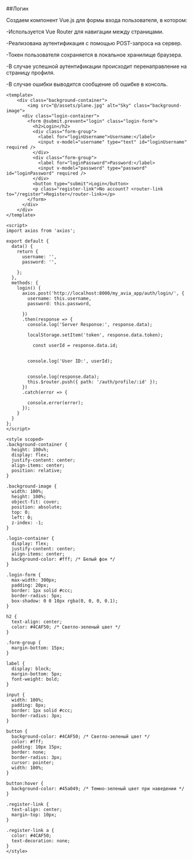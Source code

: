 ##Логин

Создаем компонент Vue.js для формы входа пользователя, в котором:

-Используется Vue Router для навигации между страницами.

-Реализована аутентификация с помощью POST-запроса на сервер.

-Токен пользователя сохраняется в локальное хранилище браузера.

-В случае успешной аутентификации происходит перенаправление на страницу профиля.

-В случае ошибки выводится сообщение об ошибке в консоль.


    <template>
        <div class="background-container">
            <img src="@/assets/plane.jpg" alt="Sky" class="background-image">
          <div class="login-container">
            <form @submit.prevent="login" class="login-form">
              <h2>Login</h2>
              <div class="form-group">
                <label for="loginUsername">Username:</label>
                <input v-model="username" type="text" id="loginUsername" required />
              </div>
              <div class="form-group">
                <label for="loginPassword">Password:</label>
                <input v-model="password" type="password" id="loginPassword" required />
              </div>
              <button type="submit">Login</button>
              <p class="register-link">No account? <router-link to="/register">Register</router-link></p>
            </form>
          </div>
        </div>
    </template>
    
    <script>
    import axios from 'axios';
    
    export default {
      data() {
        return {
          username: '',
          password: '',
    
        };
      },
      methods: {
        login() {
          axios.post('http://localhost:8000/my_avia_app/auth/login/', {
            username: this.username,
            password: this.password,
    
          })
          .then(response => {
            console.log('Server Response:', response.data);
    
            localStorage.setItem('token', response.data.token);
    
              const userId = response.data.id;
    
          
            console.log('User ID:', userId);
    
           
            console.log(response.data);
            this.$router.push({ path: '/auth/profile/:id' });
          })
          .catch(error => {
          
            console.error(error);
          });
        }
      }
    };
    </script>
    
    <style scoped>
    .background-container {
      height: 100vh;
      display: flex;
      justify-content: center;
      align-items: center;
      position: relative;
    }
    
    .background-image {
      width: 100%;
      height: 100%;
      object-fit: cover;
      position: absolute;
      top: 0;
      left: 0;
      z-index: -1;
    }
    
    .login-container {
      display: flex;
      justify-content: center;
      align-items: center;
      background-color: #fff; /* Белый фон */
    }
    
    .login-form {
      max-width: 300px;
      padding: 20px;
      border: 1px solid #ccc;
      border-radius: 5px;
      box-shadow: 0 0 10px rgba(0, 0, 0, 0.1);
    }
    
    h2 {
      text-align: center;
      color: #4CAF50; /* Светло-зеленый цвет */
    }
    
    .form-group {
      margin-bottom: 15px;
    }
    
    label {
      display: block;
      margin-bottom: 5px;
      font-weight: bold;
    }
    
    input {
      width: 100%;
      padding: 8px;
      border: 1px solid #ccc;
      border-radius: 3px;
    }
    
    button {
      background-color: #4CAF50; /* Светло-зеленый цвет */
      color: #fff;
      padding: 10px 15px;
      border: none;
      border-radius: 3px;
      cursor: pointer;
      width: 100%;
    }
    
    button:hover {
      background-color: #45a049; /* Темно-зеленый цвет при наведении */
    }
    
    .register-link {
      text-align: center;
      margin-top: 10px;
    }
    
    .register-link a {
      color: #4CAF50;
      text-decoration: none;
    }
    </style>